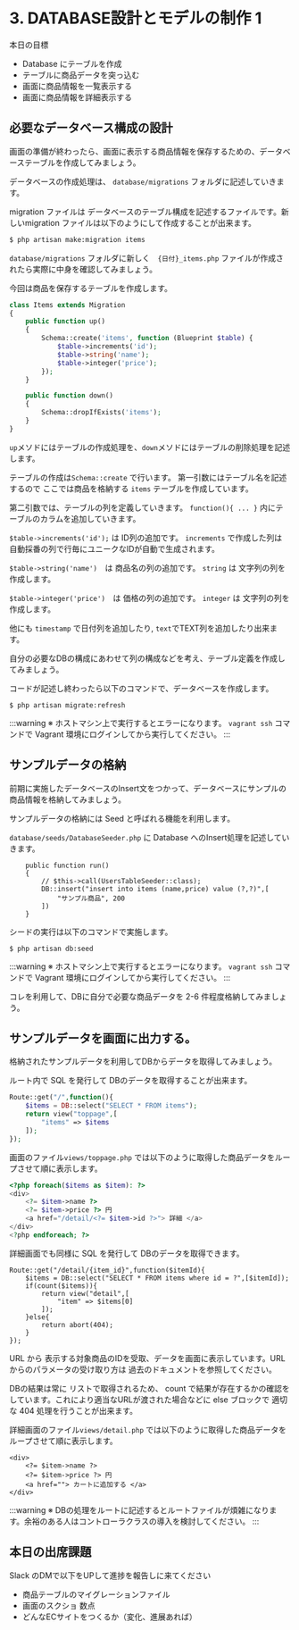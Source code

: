 # 3. DATABASE設計とモデルの制作 1

本日の目標

- Database にテーブルを作成
- テーブルに商品データを突っ込む
- 画面に商品情報を一覧表示する
- 画面に商品情報を詳細表示する

## 必要なデータベース構成の設計

画面の準備が終わったら、画面に表示する商品情報を保存するための、データベーステーブルを作成してみましょう。

データベースの作成処理は、 `database/migrations` フォルダに記述していきます。

migration ファイルは データベースのテーブル構成を記述するファイルです。新しいmigration ファイルは以下のようにして作成することが出来ます。

```bash
$ php artisan make:migration items
```

`database/migrations` フォルダに新しく　`{日付}_items.php` ファイルが作成されたら実際に中身を確認してみましょう。

今回は商品を保存するテーブルを作成します。

```php
class Items extends Migration
{
    public function up()
    {
        Schema::create('items', function (Blueprint $table) {
            $table->increments('id');
            $table->string('name');
            $table->integer('price');
        });
    }

    public function down()
    {
        Schema::dropIfExists('items');
    }
}
```

`up`メソドにはテーブルの作成処理を、`down`メソドにはテーブルの削除処理を記述します。

テーブルの作成は`Schema::create` で行います。 第一引数にはテーブル名を記述するので ここでは商品を格納する `items` テーブルを作成しています。

第二引数では、テーブルの列を定義していきます。 `function(){ ... }` 内にテーブルのカラムを追加していきます。

`$table->increments('id');` は ID列の追加です。 `increments` で作成した列は 自動採番の列で行毎にユニークなIDが自動で生成されます。

`$table->string('name')`　は 商品名の列の追加です。 `string` は 文字列の列を作成します。

`$table->integer('price')`　は 価格の列の追加です。 `integer` は 文字列の列を作成します。

他にも `timestamp` で日付列を追加したり, `text`でTEXT列を追加したり出来ます。

自分の必要なDBの構成にあわせて列の構成などを考え、テーブル定義を作成してみましょう。

コードが記述し終わったら以下のコマンドで、データベースを作成します。

````
$ php artisan migrate:refresh
````

:::warning
※ ホストマシン上で実行するとエラーになります。 `vagrant ssh` コマンドで Vagrant 環境にログインしてから実行してください。
:::

## サンプルデータの格納

前期に実施したデータベースのInsert文をつかって、データベースにサンプルの商品情報を格納してみましょう。

サンプルデータの格納には Seed と呼ばれる機能を利用します。

`database/seeds/DatabaseSeeder.php`  に Database へのInsert処理を記述していきます。

````
    public function run()
    {
        // $this->call(UsersTableSeeder::class);
        DB::insert("insert into items (name,price) value (?,?)",[
            "サンプル商品", 200
        ])
    }
````

シードの実行は以下のコマンドで実施します。

````
$ php artisan db:seed
````

:::warning
※ ホストマシン上で実行するとエラーになります。 `vagrant ssh` コマンドで Vagrant 環境にログインしてから実行してください。
:::


コレを利用して、DBに自分で必要な商品データを 2-6 件程度格納してみましょう。


## サンプルデータを画面に出力する。

格納されたサンプルデータを利用してDBからデータを取得してみましょう。

ルート内で SQL を発行して DBのデータを取得することが出来ます。

```php
Route::get("/",function(){
    $items = DB::select("SELECT * FROM items");
    return view("toppage",[
        "items" => $items
    ]);
});
```

画面のファイル`views/toppage.php` では以下のように取得した商品データをループさせて順に表示します。

```php
<?php foreach($items as $item): ?>
<div>
    <?= $item->name ?> 
    <?= $item->price ?> 円
    <a href="/detail/<?= $item->id ?>"> 詳細 </a>
</div>
<?php endforeach; ?> 
```


詳細画面でも同様に SQL を発行して DBのデータを取得できます。

````
Route::get("/detail/{item_id}",function($itemId){    
    $items = DB::select("SELECT * FROM items where id = ?",[$itemId]);
    if(count($items)){
        return view("detail",[
            "item" => $items[0]
        ]);    
    }else{
        return abort(404);
    }
});
````

URL から 表示する対象商品のIDを受取、データを画面に表示しています。URLからのパラメータの受け取り方は 過去のドキュメントを参照してください。

DBの結果は常に リストで取得されるため、 count で結果が存在するかの確認をしています。これにより適当なURLが渡された場合などに else ブロックで 適切な 404 処理を行うことが出来ます。


詳細画面のファイル`views/detail.php` では以下のように取得した商品データをループさせて順に表示します。

````
<div>
    <?= $item->name ?> 
    <?= $item->price ?> 円
    <a href=""> カートに追加する </a>
</div>
````

:::warning
※ DBの処理をルートに記述するとルートファイルが煩雑になります。余裕のある人はコントローラクラスの導入を検討してください。
:::

## 本日の出席課題

Slack のDMで以下をUPして進捗を報告しに来てください

- 商品テーブルのマイグレーションファイル
- 画面のスクショ 数点
- どんなECサイトをつくるか（変化、進展あれば）
